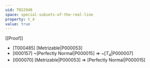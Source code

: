 ```yaml
---
uid: T022948
space: special-subsets-of-the-real-line
property: t_4
value: true
---
```

[[Proof]]

* [T000485] [Metrizable|P000053]
* [I000157] ~[Perfectly Normal|P000015] => ~[$T_4$|P000007]
* [I000070] [Metrizable|P000053] => [Perfectly Normal|P000015]

